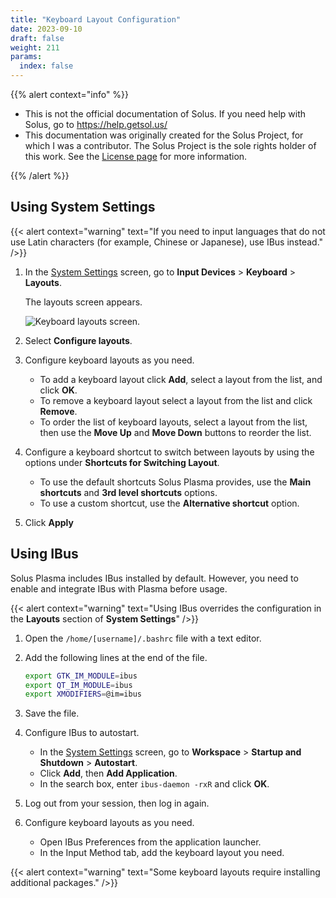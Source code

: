 ```yaml
---
title: "Keyboard Layout Configuration"
date: 2023-09-10
draft: false
weight: 211
params:
  index: false
---
```


{{% alert context="info" %}}

- This is not the official documentation of Solus. If you need help with Solus, go to https://help.getsol.us/
- This documentation was originally created for the Solus Project, for which I was a contributor. The Solus Project is the sole rights holder of this work. See the [License page](/docs/license) for more information.

{{% /alert %}}

## Using System Settings

{{< alert context="warning" text="If you need to input languages that do not use Latin characters (for example, Chinese or Japanese), use IBus instead." />}}

1. In the [System Settings](../open-system-settings) screen, go to **Input Devices** > **Keyboard** > **Layouts**.

   The layouts screen appears.

   ![Keyboard layouts screen.](../img/keyboard-layouts.png)

2. Select **Configure layouts**.
3. Configure keyboard layouts as you need.

   - To add a keyboard layout click **Add**, select a layout from the list, and click **OK**.
   - To remove a keyboard layout select a layout from the list and click **Remove**.
   - To order the list of keyboard layouts, select a layout from the list, then use the **Move Up** and **Move Down** buttons to reorder the list.

4. Configure a keyboard shortcut to switch between layouts by using the options under **Shortcuts for Switching Layout**.

   - To use the default shortcuts Solus Plasma provides, use the **Main shortcuts** and **3rd level shortcuts** options.
   - To use a custom shortcut, use the **Alternative shortcut** option.

5. Click **Apply**

## Using IBus

Solus Plasma includes IBus installed by default. However, you need to enable and integrate IBus with Plasma before usage.

{{< alert context="warning" text="Using IBus overrides the configuration in the **Layouts** section of **System Settings**" />}}

1. Open the `/home/[username]/.bashrc` file with a text editor.
2. Add the following lines at the end of the file.

   ```bash
   export GTK_IM_MODULE=ibus
   export QT_IM_MODULE=ibus
   export XMODIFIERS=@im=ibus
   ```

3. Save the file.
4. Configure IBus to autostart.
   - In the [System Settings](../open-system-settings) screen, go to **Workspace** > **Startup and Shutdown** > **Autostart**.
   - Click **Add**, then **Add Application**.
   - In the search box, enter `ibus-daemon -rxR` and click **OK**.
5. Log out from your session, then log in again.
6. Configure keyboard layouts as you need.
   - Open IBus Preferences from the application launcher.
   - In the Input Method tab, add the keyboard layout you need.

{{< alert context="warning" text="Some keyboard layouts require installing additional packages." />}}